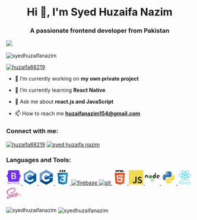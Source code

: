 <h1 align="center">Hi 👋, I'm Syed Huzaifa Nazim</h1>
<h3 align="center">A passionate frontend developer from Pakistan</h3>
<img src="web_developing-dJoGejvV7nI9KNlO.gif"/>
<p align="left"> <img src="https://komarev.com/ghpvc/?username=syedhuzaifanazim&label=Profile%20views&color=0e75b6&style=flat" alt="syedhuzaifanazim" /> </p>

<p align="left"> <a href="https://twitter.com/huzaifa88219" target="blank"><img src="https://img.shields.io/twitter/follow/huzaifa88219?logo=twitter&style=for-the-badge" alt="huzaifa88219" /></a> </p>

- 🔭 I’m currently working on **my own private project**

- 🌱 I’m currently learning **React Native**

- 💬 Ask me about **react.js and JavaScript**

- 📫 How to reach me **huzaifanazim154@gmail.com**

<h3 align="left">Connect with me:</h3>
<p align="left">
<a href="https://twitter.com/huzaifa88219" target="blank"><img align="center" src="https://raw.githubusercontent.com/rahuldkjain/github-profile-readme-generator/master/src/images/icons/Social/twitter.svg" alt="huzaifa88219" height="30" width="40" /></a>
<a href="https://linkedin.com/in/syed huzaifa nazim" target="blank"><img align="center" src="https://raw.githubusercontent.com/rahuldkjain/github-profile-readme-generator/master/src/images/icons/Social/linked-in-alt.svg" alt="syed huzaifa nazim" height="30" width="40" /></a>
</p>

<h3 align="left">Languages and Tools:</h3>
<p align="left"> <a href="https://getbootstrap.com" target="_blank" rel="noreferrer"> <img src="https://raw.githubusercontent.com/devicons/devicon/master/icons/bootstrap/bootstrap-plain-wordmark.svg" alt="bootstrap" width="40" height="40"/> </a> <a href="https://www.cprogramming.com/" target="_blank" rel="noreferrer"> <img src="https://raw.githubusercontent.com/devicons/devicon/master/icons/c/c-original.svg" alt="c" width="40" height="40"/> </a> <a href="https://www.w3schools.com/cpp/" target="_blank" rel="noreferrer"> <img src="https://raw.githubusercontent.com/devicons/devicon/master/icons/cplusplus/cplusplus-original.svg" alt="cplusplus" width="40" height="40"/> </a> <a href="https://www.w3schools.com/css/" target="_blank" rel="noreferrer"> <img src="https://raw.githubusercontent.com/devicons/devicon/master/icons/css3/css3-original-wordmark.svg" alt="css3" width="40" height="40"/> </a> <a href="https://firebase.google.com/" target="_blank" rel="noreferrer"> <img src="https://www.vectorlogo.zone/logos/firebase/firebase-icon.svg" alt="firebase" width="40" height="40"/> </a> <a href="https://git-scm.com/" target="_blank" rel="noreferrer"> <img src="https://www.vectorlogo.zone/logos/git-scm/git-scm-icon.svg" alt="git" width="40" height="40"/> </a> <a href="https://www.w3.org/html/" target="_blank" rel="noreferrer"> <img src="https://raw.githubusercontent.com/devicons/devicon/master/icons/html5/html5-original-wordmark.svg" alt="html5" width="40" height="40"/> </a> <a href="https://developer.mozilla.org/en-US/docs/Web/JavaScript" target="_blank" rel="noreferrer"> <img src="https://raw.githubusercontent.com/devicons/devicon/master/icons/javascript/javascript-original.svg" alt="javascript" width="40" height="40"/> </a> <a href="https://nodejs.org" target="_blank" rel="noreferrer"> <img src="https://raw.githubusercontent.com/devicons/devicon/master/icons/nodejs/nodejs-original-wordmark.svg" alt="nodejs" width="40" height="40"/> </a> <a href="https://www.python.org" target="_blank" rel="noreferrer"> <img src="https://raw.githubusercontent.com/devicons/devicon/master/icons/python/python-original.svg" alt="python" width="40" height="40"/> </a> <a href="https://reactjs.org/" target="_blank" rel="noreferrer"> <img src="https://raw.githubusercontent.com/devicons/devicon/master/icons/react/react-original-wordmark.svg" alt="react" width="40" height="40"/> </a> <a href="https://sass-lang.com" target="_blank" rel="noreferrer"> <img src="https://raw.githubusercontent.com/devicons/devicon/master/icons/sass/sass-original.svg" alt="sass" width="40" height="40"/> </a> </p>

<p><img align="left" src="https://github-readme-stats.vercel.app/api/top-langs?username=syedhuzaifanazim&show_icons=true&locale=en&layout=compact" alt="syedhuzaifanazim" /></p>

<p>&nbsp;<img align="center" src="https://github-readme-stats.vercel.app/api?username=syedhuzaifanazim&show_icons=true&locale=en" alt="syedhuzaifanazim" /></p>

